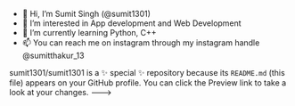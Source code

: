 - 👋 Hi, I’m Sumit Singh (@sumit1301)
- 👀 I’m interested in App development and Web Development 
- 🌱 I’m currently learning Python, C++
- 📫 You can reach me on instagram through my instagram handle @sumitthakur_13

sumit1301/sumit1301 is a ✨ special ✨ repository because its `README.md` (this file) appears on your GitHub profile.
You can click the Preview link to take a look at your changes.
--->
